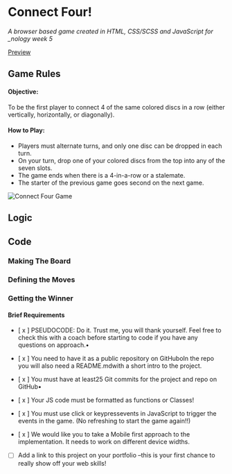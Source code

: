 # Connect Four!

<em> A browser based game created in HTML, CSS/SCSS and JavaScript for \_nology week 5 </em>

[Preview](https://ism90.github.io/js-game/)
## Game Rules

#### Objective:

To be the first player to connect 4 of the same colored discs in a row (either vertically, horizontally, or diagonally).

#### How to Play:

- Players must alternate turns, and only one disc can be dropped in each turn.
- On your turn, drop one of your colored discs from the top into any of the seven slots.
- The game ends when there is a 4-in-a-row or a stalemate.
- The starter of the previous game goes second on the next game.

![Connect Four Game ](https://github.com/ism90/js-game/blob/main/assets/readme.png)

## Logic

## Code

### Making The Board

### Defining the Moves

### Getting the Winner

#### Brief Requirements

- [ x ] PSEUDOCODE: Do it. Trust me, you will thank yourself. Feel free to check this with a coach before starting to code if you have any questions on approach.•
- [ x ] You need to have it as a public repository on GitHuboIn the repo you will also need a README.mdwith a short intro to the project.

- [ x ] You must have at least25 Git commits for the project and repo on GitHub•

- [ x ] Your JS code must be formatted as functions or Classes!

- [ x ] You must use click or keypressevents in JavaScript to trigger the events in the game. (No refreshing to start the game again!!)

- [ x ] We would like you to take a Mobile first approach to the implementation. It needs to work on different device widths.

- [ ] Add a link to this project on your portfolio –this is your first chance to really show off your web skills!
